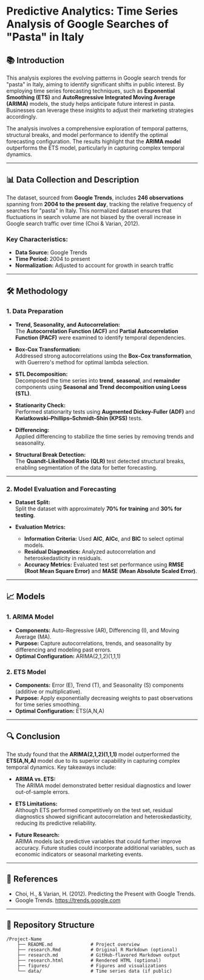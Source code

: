 # Predictive Analytics: Time Series Analysis of Google Searches of "Pasta" in Italy

## 📚 Introduction
This analysis explores the evolving patterns in Google search trends for "pasta" in Italy, aiming to identify significant shifts in public interest. By employing time series forecasting techniques, such as **Exponential Smoothing (ETS)** and **AutoRegressive Integrated Moving Average (ARIMA)** models, the study helps anticipate future interest in pasta. Businesses can leverage these insights to adjust their marketing strategies accordingly.

The analysis involves a comprehensive exploration of temporal patterns, structural breaks, and model performance to identify the optimal forecasting configuration. The results highlight that the **ARIMA model** outperforms the ETS model, particularly in capturing complex temporal dynamics.

---

## 📊 Data Collection and Description
The dataset, sourced from **Google Trends**, includes **246 observations** spanning from **2004 to the present day**, tracking the relative frequency of searches for "pasta" in Italy. This normalized dataset ensures that fluctuations in search volume are not biased by the overall increase in Google search traffic over time (Choi & Varian, 2012).

### Key Characteristics:
- **Data Source:** Google Trends
- **Time Period:** 2004 to present
- **Normalization:** Adjusted to account for growth in search traffic

---

## 🛠️ Methodology

### 1. **Data Preparation**
- **Trend, Seasonality, and Autocorrelation:**  
  The **Autocorrelation Function (ACF)** and **Partial Autocorrelation Function (PACF)** were examined to identify temporal dependencies.
  
- **Box-Cox Transformation:**  
  Addressed strong autocorrelations using the **Box-Cox transformation**, with Guerrero's method for optimal lambda selection.

- **STL Decomposition:**  
  Decomposed the time series into **trend**, **seasonal**, and **remainder** components using **Seasonal and Trend decomposition using Loess (STL)**.

- **Stationarity Check:**  
  Performed stationarity tests using **Augmented Dickey-Fuller (ADF)** and **Kwiatkowski–Phillips–Schmidt–Shin (KPSS)** tests.

- **Differencing:**  
  Applied differencing to stabilize the time series by removing trends and seasonality.

- **Structural Break Detection:**  
  The **Quandt-Likelihood Ratio (QLR)** test detected structural breaks, enabling segmentation of the data for better forecasting.

---

### 2. **Model Evaluation and Forecasting**
- **Dataset Split:**  
  Split the dataset with approximately **70% for training** and **30% for testing**.

- **Evaluation Metrics:**  
  - **Information Criteria:** Used **AIC**, **AICc**, and **BIC** to select optimal models.
  - **Residual Diagnostics:** Analyzed autocorrelation and heteroskedasticity in residuals.
  - **Accuracy Metrics:** Evaluated test set performance using **RMSE (Root Mean Square Error)** and **MASE (Mean Absolute Scaled Error)**.

---

## 📈 Models

### 1. **ARIMA Model**
- **Components:** Auto-Regressive (AR), Differencing (I), and Moving Average (MA).
- **Purpose:** Capture autocorrelations, trends, and seasonality by differencing and modeling past errors.
- **Optimal Configuration:** ARIMA(2,1,2)(1,1,1)

### 2. **ETS Model**
- **Components:** Error (E), Trend (T), and Seasonality (S) components (additive or multiplicative).
- **Purpose:** Apply exponentially decreasing weights to past observations for time series smoothing.
- **Optimal Configuration:** ETS(A,N,A)

---

## 🔍 Conclusion
The study found that the **ARIMA(2,1,2)(1,1,1)** model outperformed the **ETS(A,N,A)** model due to its superior capability in capturing complex temporal dynamics. Key takeaways include:

- **ARIMA vs. ETS:**  
  The ARIMA model demonstrated better residual diagnostics and lower out-of-sample errors.

- **ETS Limitations:**  
  Although ETS performed competitively on the test set, residual diagnostics showed significant autocorrelation and heteroskedasticity, reducing its predictive reliability.

- **Future Research:**  
  ARIMA models lack predictive variables that could further improve accuracy. Future studies could incorporate additional variables, such as economic indicators or seasonal marketing events.


---

## 📢 References
- Choi, H., & Varian, H. (2012). Predicting the Present with Google Trends.
- Google Trends. https://trends.google.com
  
---

## 📂 Repository Structure
```plaintext
/Project-Name
    ├── README.md              # Project overview
    ├── research.Rmd           # Original R Markdown (optional)
    ├── research.md            # GitHub-flavored Markdown output
    ├── research.html          # Rendered HTML (optional)
    ├── figures/               # Figures and visualizations
    └── data/                  # Time series data (if public)
